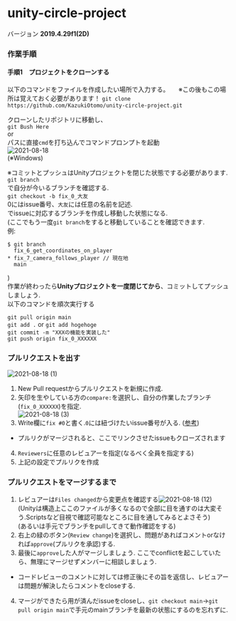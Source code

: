 # unity-circle-project

バージョン
**2019.4.29f1(2D)**

### 作業手順

#### 手順1　プロジェクトをクローンする
以下のコマンドをファイルを作成したい場所で入力する。　　※この後もこの場所は覚えておく必要があります！
`git clone https://github.com/KazukiOtomo/unity-circle-project.git`  
  
クローンしたリポジトリに移動し、  
`git Bush Here`  
or  
パスに直接`cmd`を打ち込んでコマンドプロンプトを起動  
![2021-08-18](https://user-images.githubusercontent.com/60646787/129768468-68da948c-b6e7-408b-a289-13c0ed41f86c.png)  
(※Windows)  
  
※コミットとプッシュはUnityプロジェクトを閉じた状態でする必要があります.  
`git branch`  
で自分が今いるブランチを確認する.   
`git checkout -b fix_0_大友`  
0にはissue番号、`大友`には任意の名前を記述.  
でissueに対応するブランチを作成し移動した状態になる.  
(ここでもう一度`git branch`をすると移動していることを確認できます.  
例:  
```
$ git branch  
  fix_6_get_coordinates_on_player  
* fix_7_camera_follows_player // 現在地  
  main  
```  
)  
作業が終わったら**Unityプロジェクトを一度閉じてから**、コミットしてプッシュしましょう.  
以下のコマンドを順次実行する  
  
`git pull origin main`  
`git add .` or `git add hogehoge`  
`git commit -m "XXXの機能を実装した"`  
`git push origin fix_0_XXXXXX`  
  
### プルリクエストを出す  
![2021-08-18 (1)](https://user-images.githubusercontent.com/60646787/129770683-7c7f2ec4-7596-4a79-b577-521640c96640.png)  
1. New Pull requestからプルリクエストを新規に作成.  
2. 矢印を生やしている方の`compare:`を選択し、自分の作業したブランチ(`fix_0_XXXXXX`)を指定.  
![2021-08-18 (3)](https://user-images.githubusercontent.com/60646787/129771016-2acf68e7-7d7e-4923-b2f8-fbdefc3ed17f.png)  
3. Write欄に`fix #0`と書く.`0`には紐づけたいissue番号が入る. ([参考](https://docs.github.com/ja/issues/tracking-your-work-with-issues/creating-issues/linking-a-pull-request-to-an-issue))  
  - プルリクがマージされると、ここでリンクさせたissueもクローズされます  
4. `Reviewers`に任意のレビュアーを指定(なるべく全員を指定する)  
5. 上記の設定でプルリクを作成  
  
### プルリクエストをマージするまで  
1. レビュアーは`Files changed`から変更点を確認する![2021-08-18 (12)](https://user-images.githubusercontent.com/60646787/129828810-1d19e7f2-19ab-45da-977c-c1b6489dad68.png)    
(Unityは構造上ここのファイルが多くなるので全部に目を通すのは大変そう.Scriptsなど目視で確認可能なところに目を通してみるとよさそう)  
(あるいは手元でブランチをpullしてきて動作確認をする)  
2. 右上の緑のボタン(`Review change`)を選択し、問題があればコメントorなければ`approve`(プルリクを承認)する.  
3. 最後に`approve`した人がマージしましょう. ここでconflictを起こしていたら、無理にマージせずメンバーに相談しましょう.  
  - コードレビューのコメントに対しては修正後にその旨を返信し、レビュアーは問題が解決したらコメントをcloseする.  
4. マージができたら用が済んだissueをcloseし、`git checkout main`→`git pull origin main`で手元のmainブランチを最新の状態にするのを忘れずに.  

